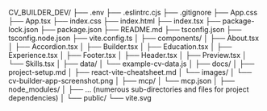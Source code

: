 CV_BUILDER_DEV/
├── .env
├── .eslintrc.cjs
├── .gitignore
├── App.css
├── App.tsx
├── index.css
├── index.html
├── index.tsx
├── package-lock.json
├── package.json
├── README.md
├── tsconfig.json
├── tsconfig.node.json
├── vite.config.ts
│
├── components/
│   ├── About.tsx
│   ├── Accordion.tsx
│   ├── Builder.tsx
│   ├── Education.tsx
│   ├── Experience.tsx
│   ├── Footer.tsx
│   ├── Header.tsx
│   ├── Preview.tsx
│   └── Skills.tsx
│
├── data/
│   └── example-cv-data.js
│
├── docs/
│   ├── project-setup.md
│   ├── react-vite-cheatsheet.md
│   └── images/
│       └── cv-builder-app-screenshot.png
│
├── mcp/
│   └── mcp.json
│
├── node_modules/
│   ├── ... (numerous sub-directories and files for project dependencies)
│
└── public/
    └── vite.svg
